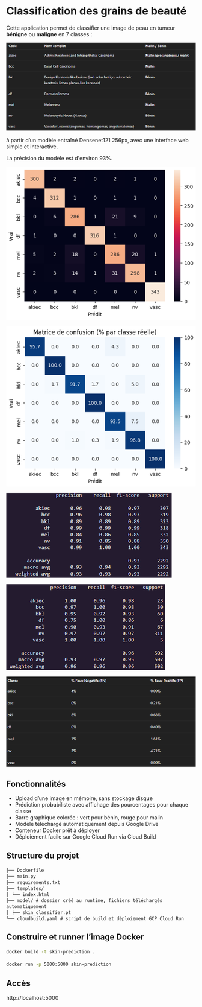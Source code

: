 # Classification des grains de beauté

Cette application permet de classifier une image de peau en tumeur **bénigne** ou **maligne** en 7 classes :

![Description](assets/desc.png)

à partir d’un modèle entraîné Densenet121 256px, avec une interface web simple et interactive.

La précision du modèle est d'environ 93%.

![Matrice de confusion](assets/matrix-confusion.png)

![Matrice de confusion sur jeux de validation 10% en pourcentage](assets/matrix-confusion-percent.png)

![Rapport de classification](assets/report.png)

![Rapport de classification sur jeu de validation originel 10%](assets/report-original-valid-10.png)

![Faux négatifs, Faux positifs sur le jeu de validation originel 10%](assets/false-positive-false-negative-10.png)


## Fonctionnalités

- Upload d’une image en mémoire, sans stockage disque
- Prédiction probabiliste avec affichage des pourcentages pour chaque classe
- Barre graphique colorée : vert pour bénin, rouge pour malin
- Modèle téléchargé automatiquement depuis Google Drive
- Conteneur Docker prêt à déployer
- Déploiement facile sur Google Cloud Run via Cloud Build

## Structure du projet

```
├── Dockerfile
├── main.py
├── requirements.txt
├── templates/
│ └── index.html
├── model/ # dossier créé au runtime, fichiers téléchargés automatiquement
│ ├── skin_classifier.pt
└── cloudbuild.yaml # script de build et déploiement GCP Cloud Run
```

## Construire et runner l’image Docker

```sh
docker build -t skin-prediction .

docker run -p 5000:5000 skin-prediction
```

## Accès 

http://localhost:5000
